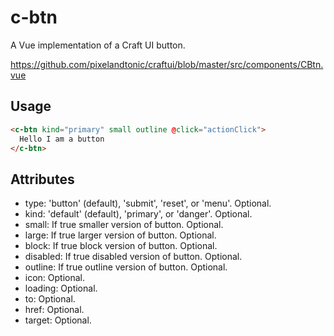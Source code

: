 # c-btn

A Vue implementation of a Craft UI button.

https://github.com/pixelandtonic/craftui/blob/master/src/components/CBtn.vue

## Usage

```html
<c-btn kind="primary" small outline @click="actionClick">
  Hello I am a button
</c-btn>
```

## Attributes

- type: 'button' (default), 'submit', 'reset', or 'menu'. Optional.
- kind: 'default' (default), 'primary', or 'danger'. Optional.
- small: If true smaller version of button. Optional.
- large: If true larger version of button. Optional.
- block: If true block version of button. Optional.
- disabled: If true disabled version of button. Optional.
- outline: If true outline version of button. Optional.
- icon: Optional.
- loading: Optional.
- to: Optional.
- href: Optional.
- target: Optional.
